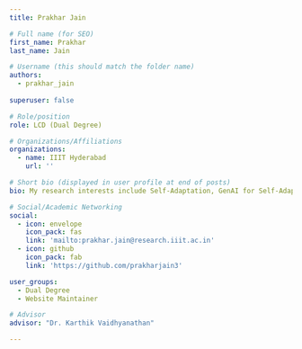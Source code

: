 ```yaml
---
title: Prakhar Jain

# Full name (for SEO)
first_name: Prakhar
last_name: Jain

# Username (this should match the folder name)
authors:
  - prakhar_jain
  
superuser: false

# Role/position
role: LCD (Dual Degree)

# Organizations/Affiliations
organizations:
  - name: IIIT Hyderabad
    url: ''

# Short bio (displayed in user profile at end of posts)
bio: My research interests include Self-Adaptation, GenAI for Self-Adaptation, Reinforcement Learning for Self-Adaptation

# Social/Academic Networking
social:
  - icon: envelope
    icon_pack: fas
    link: 'mailto:prakhar.jain@research.iiit.ac.in'
  - icon: github
    icon_pack: fab
    link: 'https://github.com/prakharjain3'

user_groups:
  - Dual Degree
  - Website Maintainer

# Advisor
advisor: "Dr. Karthik Vaidhyanathan"

---
```

<!-- nan -->
